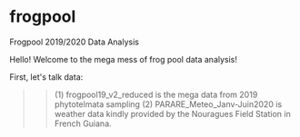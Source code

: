 # frogpool
Frogpool 2019/2020 Data Analysis

Hello! Welcome to the mega mess of frog pool data analysis!

First, let's talk data:

>>(1) frogpool19_v2_reduced is the mega data from 2019 phytotelmata sampling
>>(2) PARARE_Meteo_Janv-Juin2020 is weather data kindly provided by the Nouragues Field Station in French Guiana.

